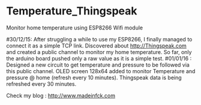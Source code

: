 # Temperature_Thingspeak
Monitor home temperature using ESP8266 Wifi module

#30/12/15:
After struggling a while to use my ESP8266, I finally managed to connect it as a simple TCP link.
Discovered about http://Thingspeak.com and created a public channel to monitor my home temperature.
So far, only the arduino board pushed only a raw value as it is a simple test.
#01/01/16 :
Designed a new circuit to get temperature and pressure to be followed via this public channel.
OLED screen 128x64 added to monitor Temperature and pressure @ home (refresh every 10 minutes).
Thingspeak data is being refreshed every 30 minutes.

Check my blog : http://www.madeinfck.com
